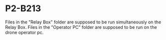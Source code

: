 # P2-B213
Files in the "Relay Box" folder are supposed to be run simultaneously on the Relay Box.
Files in the "Operator PC" folder are supposed to be run on the drone operator pc.
